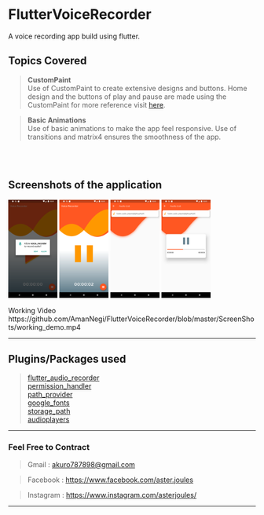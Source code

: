 # FlutterVoiceRecorder
A voice recording app build using flutter.


## Topics Covered

> **CustomPaint**<br/>
 Use of CustomPaint to create extensive designs and buttons. Home design and the buttons of play and pause are made using the CustomPaint for more reference visit [here](https://github.com/AmanNegi/FlutterVoiceRecorder/tree/master/lib/Painters).

> **Basic Animations**<br/>
Use of basic animations to make the app feel responsive. Use of transitions and matrix4 ensures the smoothness of the app.

<br/>
<br/>

## Screenshots of the application
<p float="left">
  <img src="https://github.com/AmanNegi/FlutterVoiceRecorder/blob/master/ScreenShots/permit.png" width="100" />
  <img src="https://github.com/AmanNegi/FlutterVoiceRecorder/blob/master/ScreenShots/recording.png" width="100" /> 
  <img src="https://github.com/AmanNegi/FlutterVoiceRecorder/blob/master/ScreenShots/audio_list.png" width="100" />
  <img src="https://github.com/AmanNegi/FlutterVoiceRecorder/blob/master/ScreenShots/playing.png" width="100"/>
</p>
Working Video https://github.com/AmanNegi/FlutterVoiceRecorder/blob/master/ScreenShots/working_demo.mp4

____________________________________________________________________

## Plugins/Packages used
>[flutter_audio_recorder](https://pub.dev/packages/flutter_audio_recorder)<br/>
>[permission_handler](https://pub.dev/packages/permission_handler)<br/>
>[path_provider](https://pub.dev/packages/path_provider)<br/>
>[google_fonts](https://pub.dev/packages/google_fonts)<br/>
>[storage_path](https://pub.dev/packages/storage_path)<br/>
>[audioplayers](https://pub.dev/packages/audioplayers)<br/>

____________________________________________________________________

### Feel Free to Contract

>Gmail : akuro787898@gmail.com

>Facebook : https://www.facebook.com/aster.joules

>Instagram : https://www.instagram.com/asterjoules/

---------------

